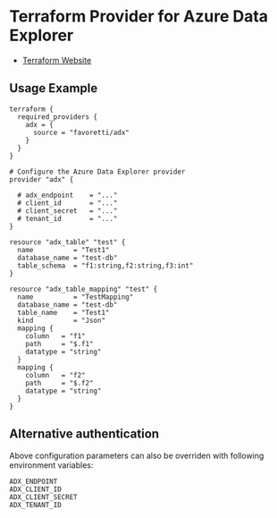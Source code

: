 # Terraform Provider for Azure Data Explorer

* [Terraform Website](https://www.terraform.io)

## Usage Example

```hcl
terraform {
  required_providers {
    adx = {
      source = "favoretti/adx"
    }
  }
}

# Configure the Azure Data Explorer provider
provider "adx" {

  # adx_endpoint    = "..."
  # client_id       = "..."
  # client_secret   = "..."
  # tenant_id       = "..."
}

resource "adx_table" "test" {
  name          = "Test1"
  database_name = "test-db"
  table_schema  = "f1:string,f2:string,f3:int"
}

resource "adx_table_mapping" "test" {
  name          = "TestMapping"
  database_name = "test-db"
  table_name    = "Test1"
  kind          = "Json"
  mapping {
    column   = "f1"
    path     = "$.f1"
    datatype = "string"
  }
  mapping {
    column   = "f2"
    path     = "$.f2"
    datatype = "string"
  }
}

```

## Alternative authentication
Above configuration parameters can also be overriden with following environment variables:
```
ADX_ENDPOINT
ADX_CLIENT_ID
ADX_CLIENT_SECRET
ADX_TENANT_ID
```

